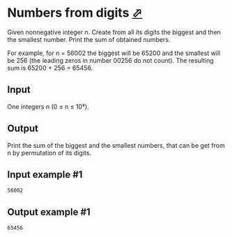 # Numbers from digits [⬀](https://www.e-olymp.com/en/problems/2323)

Given nonnegative integer n. Create from all its digits the biggest and then the smallest number. Print the sum of obtained numbers.

For example, for n = 56002 the biggest will be 65200 and the smallest will be 256 (the leading zeros in number 00256 do not count). The resulting sum is 65200 + 256 = 65456.

## Input
One integers n (0 ≤ n ≤ 10⁸).

## Output
Print the sum of the biggest and the smallest numbers, that can be get from n by permutation of its digits.

## Input example #1
```
56002
```

## Output example #1
```
65456
```
